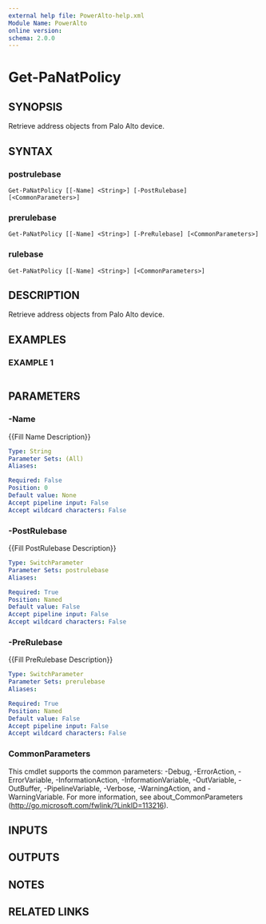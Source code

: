```yaml
---
external help file: PowerAlto-help.xml
Module Name: PowerAlto
online version:
schema: 2.0.0
---
```


# Get-PaNatPolicy

## SYNOPSIS
Retrieve address objects from Palo Alto device.

## SYNTAX

### postrulebase
```
Get-PaNatPolicy [[-Name] <String>] [-PostRulebase] [<CommonParameters>]
```

### prerulebase
```
Get-PaNatPolicy [[-Name] <String>] [-PreRulebase] [<CommonParameters>]
```

### rulebase
```
Get-PaNatPolicy [[-Name] <String>] [<CommonParameters>]
```

## DESCRIPTION
Retrieve address objects from Palo Alto device.

## EXAMPLES

### EXAMPLE 1
```

```

## PARAMETERS

### -Name
{{Fill Name Description}}

```yaml
Type: String
Parameter Sets: (All)
Aliases:

Required: False
Position: 0
Default value: None
Accept pipeline input: False
Accept wildcard characters: False
```

### -PostRulebase
{{Fill PostRulebase Description}}

```yaml
Type: SwitchParameter
Parameter Sets: postrulebase
Aliases:

Required: True
Position: Named
Default value: False
Accept pipeline input: False
Accept wildcard characters: False
```

### -PreRulebase
{{Fill PreRulebase Description}}

```yaml
Type: SwitchParameter
Parameter Sets: prerulebase
Aliases:

Required: True
Position: Named
Default value: False
Accept pipeline input: False
Accept wildcard characters: False
```

### CommonParameters
This cmdlet supports the common parameters: -Debug, -ErrorAction, -ErrorVariable, -InformationAction, -InformationVariable, -OutVariable, -OutBuffer, -PipelineVariable, -Verbose, -WarningAction, and -WarningVariable. For more information, see about_CommonParameters (http://go.microsoft.com/fwlink/?LinkID=113216).

## INPUTS

## OUTPUTS

## NOTES

## RELATED LINKS
